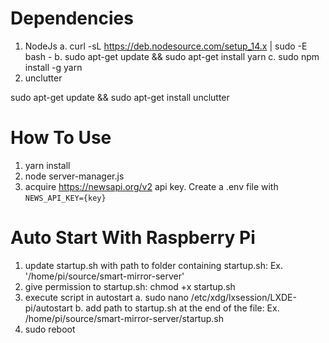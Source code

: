 # Dependencies

1. NodeJs
   a. curl -sL https://deb.nodesource.com/setup_14.x | sudo -E bash -
   b. sudo apt-get update && sudo apt-get install yarn
   c. sudo npm install -g yarn
2. unclutter

sudo apt-get update && sudo apt-get install unclutter

# How To Use

1. yarn install
2. node server-manager.js
3. acquire https://newsapi.org/v2 api key. Create a .env file with `NEWS_API_KEY={key}`

# Auto Start With Raspberry Pi

1. update startup.sh with path to folder containing startup.sh: Ex. '/home/pi/source/smart-mirror-server'
2. give permission to startup.sh: chmod +x startup.sh
3. execute script in autostart
   a. sudo nano /etc/xdg/lxsession/LXDE-pi/autostart
   b. add path to startup.sh at the end of the file: Ex. /home/pi/source/smart-mirror-server/startup.sh
4. sudo reboot
